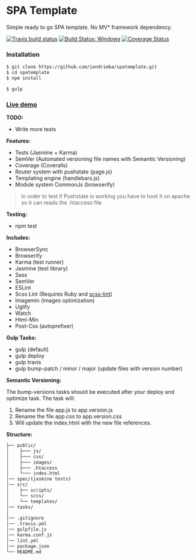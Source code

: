 # SPA Template 
Simple ready to go SPA template. No MV* framework dependency.

[![Travis build status](https://travis-ci.org/iondrimba/spatemplate.svg?branch=master)](https://travis-ci.org/iondrimba/spatemplate) [![Build Status: Windows](https://ci.appveyor.com/api/projects/status/32r7s2skrgm9ubva/branch/master?svg=true)](https://ci.appveyor.com/project/iondrimba/spatemplate/branch/master) [![Coverage Status](https://coveralls.io/repos/github/iondrimba/spatemplate/badge.svg?branch=master)](https://coveralls.io/github/iondrimba/spatemplate?branch=master)

### Installation

```sh
$ git clone https://github.com/iondrimba/spatemplate.git
$ cd spatemplate
$ npm install

$ gulp
```
### [Live demo]

__TODO:__

* Write more tests

__Features:__

* Tests (Jasmine + Karma)
* SemVer (Automated versioning file names with Semantic Versioning)
* Coverage (Coveralls)
* Router system with pushstate (page.js)
* Templating engine (handlebars.js)
* Module system CommonJs (browserify)

> In order to test if Pushstate is working
> you have to host it on apache so it can reads the .htaccess file

__Testing:__

 * npm test

__Includes:__

* BrowserSync
* Browserify 
* Karma (test runner)
* Jasmine (test library)
* Sass
* SemVer
* ESLint
* Scss Lint (Requires Ruby and [scss-lint])
* Imagemin (images optimization)
* Uglify
* Watch
* Html-Min
* Post-Css (autoprefixer)

__Gulp Tasks:__

* gulp (default)
* gulp deploy
* gulp travis
* gulp bump-patch / minor / major (update files with version number)

__Semantic Versioning:__

The bump-versions tasks should be executed after your deploy and optimize task.
The task will:

1. Rename the file app.js to app.version.js
2. Rename the file app.css to app.version.css
3. Will update the index.html with the new file references.

__Structure:__

````bash
├── public/
│    ├─── js/ 
│    ├─── css/ 
│    ├─── images/
│    ├─── .htaccess
│    └─── index.html
│── spec/(jasmine tests)
│── src/
│    ├── scripts/
│    └── scss/
│    └── templates/
│── tasks/
│
│── .gitignore
│── .travis.yml
│── gulpfile.js
│── karma.conf.js
│── lint.yml
│── package.json
└── README.md
````

[scss-lint]:<https://github.com/brigade/scss-lint#installation>
[Live demo]:<http://iondrimba.github.io/spatemplate/>
